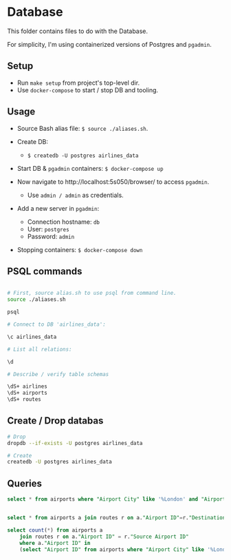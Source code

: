 # Database

This folder contains files to do with the Database.

For simplicity, I'm using containerized versions of Postgres and `pgadmin`.

## Setup

* Run `make setup` from project's top-level dir.
* Use `docker-compose` to start / stop DB and tooling.

## Usage

* Source Bash alias file: `$ source ./aliases.sh`.
* Create DB:
    * `$ createdb -U postgres airlines_data`
* Start DB & `pgadmin` containers: `$ docker-compose up`


* Now navigate to http://localhost:5s050/browser/ to access `pgadmin`.
    * Use `admin / admin` as credentials.

* Add a new server in `pgadmin`:
    * Connection hostname: `db`
    * User: `postgres`
    * Password: `admin`

* Stopping containers: `$ docker-compose down`

## PSQL commands

```bash

# First, source alias.sh to use psql from command line.
source ./aliases.sh

psql

# Connect to DB 'airlines_data':

\c airlines_data

# List all relations:

\d

# Describe / verify table schemas

\dS+ airlines
\dS+ airports
\dS+ routes
```

## Create / Drop databas

```bash
# Drop
dropdb --if-exists -U postgres airlines_data

# Create
createdb -U postgres airlines_data
```

## Queries

```sql
select * from airports where "Airport City" like '%London' and "Airport Country" like '%United Kingdom'


select * from airports a join routes r on a."Airport ID"=r."Destination Airport ID" where a."Airport ID"=492

select count(*) from airports a 
	join routes r on a."Airport ID" = r."Source Airport ID" 
	where a."Airport ID" in
	(select "Airport ID" from airports where "Airport City" like '%London' and "Airport Country" like '%United Kingdom')
```